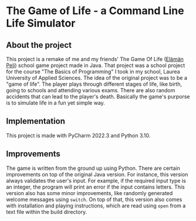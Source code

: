 # The Game of Life - a Command Line Life Simulator

## About the project

This project is a remake of me and my friends' The Game Of Life ([Elämän Peli](https://github.com/ehkuitti/elaman-peli-java)) school game project made in Java. That project
was a school project for the course "The Basics of Programming" I took in my school, Laurea University of Applied Sciences. The idea of the original project was to
be a "game of life". The player plays through different stages of life, like birth, going to schools and attending various exams. There are also random
accidents that can lead to the player's death. Basically the game's purporse is to simulate life in a fun yet simple way. 

## Implementation

This project is made with PyCharm 2022.3 and Python 3.10.

## Improvements

The game is written from the ground up using Python. There are certain improvements on top of the original Java version. For instance,
this version always validates the user's input. For example, if the required input type is an integer, the program will print an error if the input contains letters. This version also has 
some minor improvements, like randomly generated welcome messages using `switch`. On top of that, this version also comes with installation and playing instructions, which are read using `open` from a text file within the build directory.
